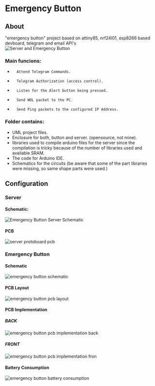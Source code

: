 # Emergency Button  
## About  
"emergency button" project based on attiny85, nrf24l01, esp8266 based devboard, telegram and email API's  
![Server and Emergency Button](/imgs/IMG_20171120_012127_170.jpg)  
### Main funcions:  
*     	Attend Telegram Commands.  
*     	Telegram Authorization (access control).  
*     	Listen for the Alert button being pressed.  
*     	Send WOL packet to the PC.  
*     	Send Ping packets to the configured IP Address.  
### Folder contains:  
* UML project files.  
* Enclosure for both, button and server. (opensource, not mine).  
* libraries used to compile arduino files for the server since the compilation is tricky because of the number of libraries used and available SRAM.  
* The code for Arduino IDE.  
* Schematics for the circuits (be aware that some of the part libraries were missing, so same shape parts were used.)  
  
## Configuration  
### Server  
#### Schematic:  
![Emergency Button Server Schematic](/imgs/server_schematic2.png)  
#### PCB  
![server protoboard pcb](/imgs/IMG_20171120_180733_227_cr.jpg)  
### Emergency Button  
#### Schematic  
![emergency button schematic](/imgs/schematic_vck_v1.5.1..png)  
#### PCB Layout  
![emergency button pcb layout](/imgs/vck_v1.5.1.png)  
#### PCB Implementation  
##### BACK
![emergency button pcb implementation back](/imgs/IMG_20171120_164349_951.jpg)  
##### FRONT
![emergency button pcb implementation fron](/imgs/IMG_20171120_163525_609.jpg)  
#### Battery Consumption  
![emergency button battery consumption](/imgs/emergency_button_energy_consumption.jpg)  


